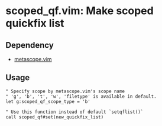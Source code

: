 # scoped_qf.vim: Make scoped quickfix list

## Dependency

* [metascope.vim](https://github.com/todesking/metascope.vim)

## Usage

```vim
" Specify scope by metascope.vim's scope name
" 'g', 'b', 't', 'w', 'filetype' is available in default.
let g:scoped_qf_scope_type = 'b'

" Use this function instead of default `setqflist()`
call scoped_qf#set(new_quickfix_list)
```
